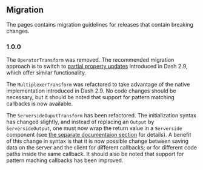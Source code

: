 ## Migration

The pages contains migration guidelines for releases that contain breaking changes.

### 1.0.0

The `OperatorTransform` was removed. The recommended migration approach is to switch to [partial property updates](https://dash.plotly.com/partial-properties) introduced in Dash 2.9, which offer similar functionality.
 
The `MultiplexerTransform` was refactored to take advantage of the native implementation introduced in Dash 2.9. No code changes should be necessary, but it should be noted that support for pattern matching callbacks is now available. 

The `ServersideOuputTransform` has been refactored. The initialization syntax has changed slightly, and instead of replacing an `Output` by `ServersideOutput`, one must now wrap the return value in a `Serverside` component (see [the separate documentaion section](/transforms/serverside_output_transform) for details). A benefit of this change in syntax is that it is now possible change between saving data on the server and the client for different callbacks; or for different code paths inside the same callback. It should also be noted that support for pattern maching callbacks has been improved.